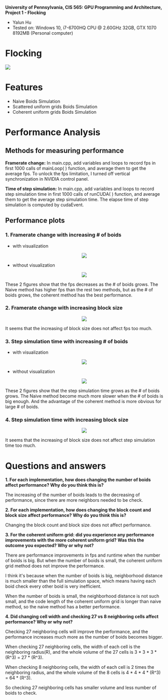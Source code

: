 **University of Pennsylvania, CIS 565: GPU Programming and Architecture,
Project 1 - Flocking**

* Yalun Hu
* Tested on: Windows 10, i7-6700HQ CPU @ 2.60GHz 32GB, GTX 1070 8192MB (Personal computer)

# Flocking

![](images/flock.gif)

# Features

* Naive Boids Simulation
* Scattered uniform grids Boids Simulation
* Coherent uniform grids Boids Simulation

# Performance Analysis

## Methods for measuring performance

**Framerate change:**
In main.cpp, add variables and loops to record fps in first 1000 calls of mainLoop( ) function, and average them to get the average fps.
To unlock the fps limitation, I turned off vertical synchronization in NVIDIA control panel.


**Time of step simulation:**
In main.cpp, add variables and loops to record step simulation time in first 1000 calls of runCUDA( ) function, and average them to get the average step simulation time.
The elapse time of step simulation is computed by cudaEvent.

## Performance plots

### 1. Framerate change with increasing # of boids

* with visualization

<p align="center">
  <img src="images/fps-boids-visual.png">
</p>

* without visualization

<p align="center">
  <img src="images/fps-boids-nonvisual.png">
</p>

These 2 figures show that the fps decreases as the # of boids grows. The Naive method has higher fps than the rest two methods, but as the # of boids grows, the coherent method has the best performance.

### 2. Framerate change with increasing block size

<p align="center">
  <img src="images/fps-block-nonvisual.png">
</p>

It seems that the increasing of block size does not affect fps too much.

### 3. Step simulation time with increasing # of boids

* with visualization

<p align="center">
  <img src="images/time-boids-visual.png">
</p>

* without visualization

<p align="center">
  <img src="images/time-boids-nonvisual.png">
</p>

These 2 figures show that the  step simulation time grows as the # of boids grows. The Naive method become much more slower when the # of boids is big enough. And the advantage of the coherent method is more obvious for large # of boids.

### 4. Step simulation time with increasing block size

<p align="center">
  <img src="images/time-block-nonvisual.png">
</p>

It seems that the increasing of block size does not affect step simulation time too much.

# Questions and answers

**1. For each implementation, how does changing the number of boids affect performance? Why do you think this is?**

The increasing of the number of boids leads to the decreasing of performance, since there are more neighbors needed to be check.

**2. For each implementation, how does changing the block count and block size affect performance? Why do you think this is?**

Changing the block count and block size does not affect performance.

**3. For the coherent uniform grid: did you experience any performance improvements with the more coherent uniform grid? Was this the outcome you expected? Why or why not?**

There are performance improvements in fps and runtime when the number of boids is big. But when the number of boids is small, the coherent uniform grid method does not improve the performance.

I think it's because when the number of boids is big, neighborhood distance is much smaller than the full simulation space, which means having each boid check every other boid is very inefficient.

When the number of boids is small, the neighborhood distance is not such small, and the code length of the coherent uniform grid is longer than naive method, so the naive method has a better performance.

**4. Did changing cell width and checking 27 vs 8 neighboring cells affect performance? Why or why not?**

Checking 27 neighboring cells will improve the performance, and the performance increases much more as the number of boids becomes bigger.

When checking 27 neighboring cells, the width of each cell is the neighboring radius(R), and the whole volume of the 27 cells is 3 * 3 * 3 * (R^3) = 27 * (R^3).

When checking 8 neighboring cells, the width of each cell is 2 times the neighboring radius, and the whole volume of the 8 cells is 4 * 4 * 4 * (R^3) = 64 * (R^3).

So checking 27 neighboring cells has smaller volume and less number of boids to check.
